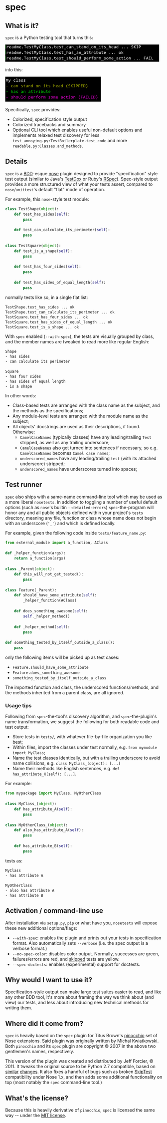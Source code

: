 # spec

## What is it?

`spec` is a Python testing tool that turns this:

![Boring old nosetests output](/web/before.png)

into this:

![Awesome new spec output](/web/after.png)

Specifically, `spec` provides:

* Colorized, specification style output
* Colorized tracebacks and summary
* Optional CLI tool which enables useful non-default options and implements
  relaxed test discovery for less `test_annoying.py:TestBoilerplate.test_code`
  and more `readable.py:Classes.and_methods`.

## Details

`spec` is a [BDD](http://behavior-driven.org)-esque
[nose](http://nose.readthedocs.org) plugin designed to provide "specification"
style test output (similar to Java's
[TestDox](http://agiledox.sourceforge.net/) or Ruby's
[RSpec](https://www.relishapp.com/rspec)). Spec-style output provides a more
structured view of what your tests assert, compared to `nose`/`unittest`'s
default "flat" mode of operation.

For example, this `nose`-style test module:

```python
class TestShape(object):
    def test_has_sides(self):
        pass

    def test_can_calculate_its_perimeter(self):
        pass

class TestSquare(object):
    def test_is_a_shape(self):
        pass

    def test_has_four_sides(self):
        pass

    def test_has_sides_of_equal_length(self):
        pass
```

normally tests like so, in a single flat list:

    TestShape.test_has_sides ... ok
    TestShape.test_can_calculate_its_perimeter ... ok
    TestSquare.test_has_four_sides ... ok
    TestSquare.test_has_sides_of_equal_length ... ok
    TestSquare.test_is_a_shape ... ok

With `spec` enabled (`--with-spec`), the tests are visually grouped by class,
and the member names are tweaked to read more like regular English:

    Shape
    - has sides
    - can calculate its perimeter

    Square
    - has four sides
    - has sides of equal length
    - is a shape

In other words:

* Class-based tests are arranged with the class name as the subject, and the
  methods as the specifications;
* Any module-level tests are arranged with the module name as the subject;
* All objects' docstrings are used as their descriptions, if found. Otherwise:
    * `CamelCaseNames` (typically classes) have any leading/trailing `Test`
      stripped, as well as any trailing underscore;
    * `CamelCaseNames` also get turned into sentences if necessary, so e.g.
    `CamelCaseNames` becomes `Camel case names`;
    * `underscored_names` have any leading/trailing `test` (with its attached
      underscore) stripped;
    * `underscored_names` have underscores turned into spaces;


## Test runner

`spec` also ships with a same-name command-line tool which may be used as a
more liberal `nosetests`. In addition to toggling a number of useful default
options (such as `nose`'s builtin `--detailed-errors`) `spec`-the-program will
honor any and all public objects defined within your project's `tests`
directory, meaning any file, function or class whose name does not begin with
an underscore (`'_'`) and which is defined locally.

For example, given the following code inside `tests/feature_name.py`:

```python
from external_module import a_function, AClass

def _helper_function(args):
    return a_function(args)

class _Parent(object):
    def this_will_not_get_tested():
        pass

class Feature(_Parent):
    def should_have_some_attribute(self):
        _helper_function(AClass)

    def does_something_awesome(self):
        self._helper_method()

    def _helper_method(self):
        pass

def something_tested_by_itself_outside_a_class():
    pass
```

only the following items will be picked up as test cases:

* `Feature.should_have_some_attribute`
* `Feature.does_something_awesome`
* `something_tested_by_itself_outside_a_class`

The imported function and class, the underscored functions/methods, and the
methods inherited from a parent class, are all ignored.

### Usage tips

Following from `spec`-the-tool's discovery algorithm, and `spec`-the-plugin's
name transformation, we suggest the following for both readable code and test
output:

* Store tests in `tests/`, with whatever file-by-file organization you like
  best;
* Within files, import the classes under test normally, e.g. `from mymodule
  import MyClass`;
* Name the test classes identically, but with a trailing underscore to avoid
  name collisions, e.g. `class MyClass_(object): [...]`
* Name their methods like English sentences, e.g. `def has_attribute_X(self):
  [...]`.

For example:

```python
from mypackage import MyClass, MyOtherClass

class MyClass_(object):
    def has_attribute_A(self):
        pass

class MyOtherClass_(object):
    def also_has_attribute_A(self):
        pass

    def has_attribute_B(self):
        pass
```

tests as:

```
MyClass
- has attribute A

MyOtherClass
- also has attribute A
- has attribute B
```


## Activation / command-line use

After installation via `setup.py`, `pip` or what have you, `nosetests` will
expose these new additional options/flags:

* `--with-spec`: enables the plugin and prints out your tests in specification
  format. Also automatically sets `--verbose` (i.e. the spec output is a
  verbose format.)
* `--no-spec-color`: disables color output. Normally, successes are green,
  failures/errors are red, and
  [skipped](http://nose.readthedocs.org/en/latest/plugins/skip.html) tests are
  yellow.
* `--spec-doctests`: enables (experimental) support for doctests.


## Why would I want to use it?

Specification-style output can make large test suites easier to read, and like any other BDD tool, it's more about framing the way we think about (and view) our tests, and less about introducing new technical methods for writing them.


## Where did it come from?

`spec` is heavily based on the `spec` plugin for Titus Brown's
[pinocchio](http://darcs.idyll.org/~t/projects/pinocchio/doc/#spec-generate-test-description-from-test-class-method-names)
set of Nose extensions. Said plugin was originally written by Michal
Kwiatkowski. Both `pinocchio` and its `spec` plugin are copyright &copy; 2007
in the above two gentlemen's names, respectively.

This version of the plugin was created and distributed by Jeff Forcier, &copy;
2011. It tweaks the original source to be Python 2.7 compatible, based on
[similar](https://github.com/unpluggd/pinocchio/commit/de30d5f7868280a2b9e3545c48e68dd0d9a343a0)
[changes](https://github.com/bitprophet/rudolf/commit/7c872e7deeff622de62a439b8e4dd807047c095e).
It also fixes a handful of bugs such as broken
[SkipTest](http://nose.readthedocs.org/en/latest/plugins/skip.html)
compatibility under Nose 1.x, and then adds some additional functionality on
top (most notably the `spec` command-line tool.)


## What's the license?

Because this is heavily derivative of `pinocchio`, `spec` is licensed the same
way -- under the [MIT
license](http://www.opensource.org/licenses/mit-license.php).
